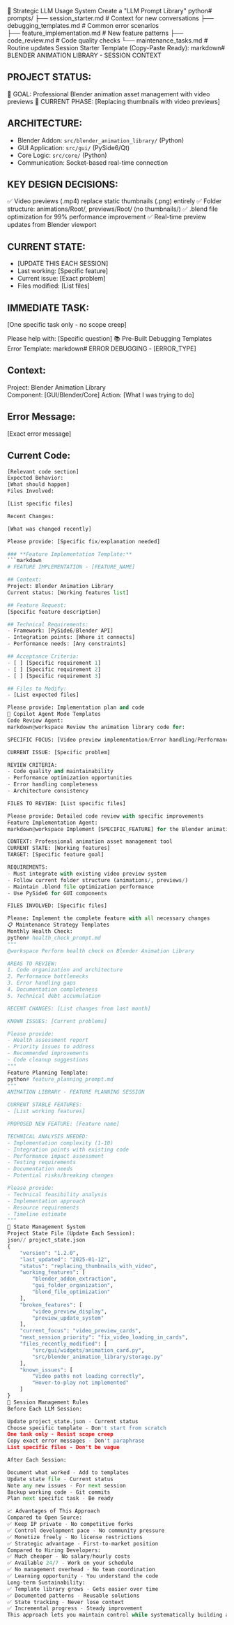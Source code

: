 🎯 Strategic LLM Usage System
Create a "LLM Prompt Library"
python# prompts/
├── session_starter.md          # Context for new conversations
├── debugging_templates.md      # Common error scenarios  
├── feature_implementation.md   # New feature patterns
├── code_review.md             # Code quality checks
└── maintenance_tasks.md       # Routine updates
Session Starter Template (Copy-Paste Ready):
markdown# BLENDER ANIMATION LIBRARY - SESSION CONTEXT

## PROJECT STATUS:
🎯 GOAL: Professional Blender animation asset management with video previews
📍 CURRENT PHASE: [Replacing thumbnails with video previews]

## ARCHITECTURE:
- Blender Addon: `src/blender_animation_library/` (Python)
- GUI Application: `src/gui/` (PySide6/Qt)  
- Core Logic: `src/core/` (Python)
- Communication: Socket-based real-time connection

## KEY DESIGN DECISIONS:
✅ Video previews (.mp4) replace static thumbnails (.png) entirely
✅ Folder structure: animations/Root/, previews/Root/ (no thumbnails/)
✅ .blend file optimization for 99% performance improvement
✅ Real-time preview updates from Blender viewport

## CURRENT STATE:
- [UPDATE THIS EACH SESSION]
- Last working: [Specific feature]
- Current issue: [Exact problem]
- Files modified: [List files]

## IMMEDIATE TASK:
[One specific task only - no scope creep]

Please help with: [Specific question]
📚 Pre-Built Debugging Templates
Error Template:
markdown# ERROR DEBUGGING - [ERROR_TYPE]

## Context:
Project: Blender Animation Library  
Component: [GUI/Blender/Core]
Action: [What I was trying to do]

## Error Message:
[Exact error message]

## Current Code:
```python
[Relevant code section]
Expected Behavior:
[What should happen]
Files Involved:

[List specific files]

Recent Changes:

[What was changed recently]

Please provide: [Specific fix/explanation needed]

### **Feature Implementation Template:**
```markdown
# FEATURE IMPLEMENTATION - [FEATURE_NAME]

## Context:
Project: Blender Animation Library
Current status: [Working features list]

## Feature Request:
[Specific feature description]

## Technical Requirements:
- Framework: [PySide6/Blender API]
- Integration points: [Where it connects]
- Performance needs: [Any constraints]

## Acceptance Criteria:
- [ ] [Specific requirement 1]
- [ ] [Specific requirement 2]
- [ ] [Specific requirement 3]

## Files to Modify:
- [List expected files]

Please provide: Implementation plan and code
🤖 Copilot Agent Mode Templates
Code Review Agent:
markdown@workspace Review the animation library code for:

SPECIFIC FOCUS: [Video preview implementation/Error handling/Performance]

CURRENT ISSUE: [Specific problem]

REVIEW CRITERIA:
- Code quality and maintainability
- Performance optimization opportunities  
- Error handling completeness
- Architecture consistency

FILES TO REVIEW: [List specific files]

Please provide: Detailed code review with specific improvements
Feature Implementation Agent:
markdown@workspace Implement [SPECIFIC_FEATURE] for the Blender animation library

CONTEXT: Professional animation asset management tool
CURRENT STATE: [Working features]
TARGET: [Specific feature goal]

REQUIREMENTS:
- Must integrate with existing video preview system
- Follow current folder structure (animations/, previews/)
- Maintain .blend file optimization performance
- Use PySide6 for GUI components

FILES INVOLVED: [Specific files]

Please: Implement the complete feature with all necessary changes
📋 Maintenance Strategy Templates
Monthly Health Check:
python# health_check_prompt.md
"""
@workspace Perform health check on Blender Animation Library

AREAS TO REVIEW:
1. Code organization and architecture
2. Performance bottlenecks  
3. Error handling gaps
4. Documentation completeness
5. Technical debt accumulation

RECENT CHANGES: [List changes from last month]

KNOWN ISSUES: [Current problems]

Please provide:
- Health assessment report
- Priority issues to address
- Recommended improvements
- Code cleanup suggestions
"""
Feature Planning Template:
python# feature_planning_prompt.md
"""
ANIMATION LIBRARY - FEATURE PLANNING SESSION

CURRENT STABLE FEATURES:
- [List working features]

PROPOSED NEW FEATURE: [Feature name]

TECHNICAL ANALYSIS NEEDED:
- Implementation complexity (1-10)
- Integration points with existing code
- Performance impact assessment
- Testing requirements
- Documentation needs
- Potential risks/breaking changes

Please provide:
- Technical feasibility analysis
- Implementation approach
- Resource requirements
- Timeline estimate
"""
💾 State Management System
Project State File (Update Each Session):
json// project_state.json
{
    "version": "1.2.0",
    "last_updated": "2025-01-12",
    "status": "replacing_thumbnails_with_video",
    "working_features": [
        "blender_addon_extraction",
        "gui_folder_organization", 
        "blend_file_optimization"
    ],
    "broken_features": [
        "video_preview_display",
        "preview_update_system"
    ],
    "current_focus": "video_preview_cards",
    "next_session_priority": "fix_video_loading_in_cards",
    "files_recently_modified": [
        "src/gui/widgets/animation_card.py",
        "src/blender_animation_library/storage.py"
    ],
    "known_issues": [
        "Video paths not loading correctly",
        "Hover-to-play not implemented"
    ]
}
🎯 Session Management Rules
Before Each LLM Session:

Update project_state.json - Current status
Choose specific template - Don't start from scratch
One task only - Resist scope creep
Copy exact error messages - Don't paraphrase
List specific files - Don't be vague

After Each Session:

Document what worked - Add to templates
Update state file - Current status
Note any new issues - For next session
Backup working code - Git commits
Plan next specific task - Be ready

📈 Advantages of This Approach
Compared to Open Source:
✅ Keep IP private - No competitive forks
✅ Control development pace - No community pressure
✅ Monetize freely - No license restrictions
✅ Strategic advantage - First-to-market position
Compared to Hiring Developers:
✅ Much cheaper - No salary/hourly costs
✅ Available 24/7 - Work on your schedule
✅ No management overhead - No team coordination
✅ Learning opportunity - You understand the code
Long-term Sustainability:
✅ Template library grows - Gets easier over time
✅ Documented patterns - Reusable solutions
✅ State tracking - Never lose context
✅ Incremental progress - Steady improvement
This approach lets you maintain control while systematically building a valuable commercial product. The key is discipline in using templates and maintaining state - but that's much easier than managing an open source community or hiring developers.